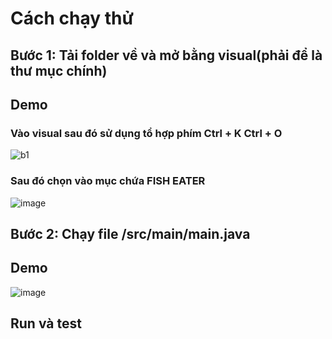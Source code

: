 # Cách chạy thử
## Bước 1: Tải folder về và mở bằng visual(phải để là thư mục chính)
## Demo

### Vào visual sau đó sử dụng tổ hợp phím Ctrl + K Ctrl + O
![b1](https://github.com/cuongvu513/OOP/assets/160999085/74174d4f-f7e0-43e3-b247-9708f3c6765c)


### Sau đó chọn vào mục chứa FISH EATER
![image](https://github.com/cuongvu513/OOP/assets/160999085/5a45b13b-f170-43eb-9018-61b2c424392c)


## Bước 2: Chạy file /src/main/main.java


## Demo
![image](https://github.com/cuongvu513/OOP/assets/160999085/52cc61d1-8436-4020-b3d2-6317aa549318)

## Run và test

